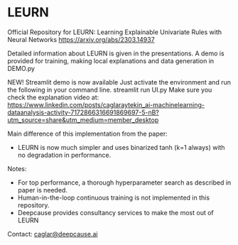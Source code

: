 # LEURN
Official Repository for LEURN: Learning Explainable Univariate Rules with Neural Networks
https://arxiv.org/abs/2303.14937

Detailed information about LEURN is given in the presentations.
A demo is provided for training, making local explanations and data generation in DEMO.py

NEW! Streamlit demo is now available
Just activate the environment and run the following in your command line.
streamlit run UI.py
Make sure you check the explanation video at:
https://www.linkedin.com/posts/caglaraytekin_ai-machinelearning-dataanalysis-activity-7172866316691869697-5-nB?utm_source=share&utm_medium=member_desktop



Main difference of this implementation from the paper:
- LEURN is now much simpler and uses binarized tanh (k=1 always) with no degradation in performance.

Notes: 
- For top performance, a thorough hyperparameter search as described in paper is needed.
- Human-in-the-loop continuous training is not implemented in this repository.
- Deepcause provides consultancy services to make the most out of LEURN

Contact:
caglar@deepcause.ai
